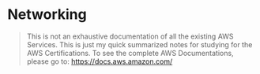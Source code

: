 

# Networking 

> This is not an exhaustive documentation of all the existing AWS Services. This is just my quick summarized notes for studying for the AWS Certifications. To see the complete AWS Documentations, please go to: https://docs.aws.amazon.com/

